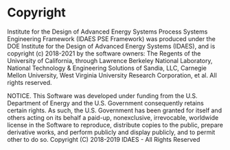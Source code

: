 Copyright
=========

Institute for the Design of Advanced Energy Systems Process Systems Engineering
Framework (IDAES PSE Framework) was produced under the DOE Institute for the
Design of Advanced Energy Systems (IDAES), and is copyright (c) 2018-2021 by the
software owners: The Regents of the University of California, through Lawrence
Berkeley National Laboratory,  National Technology & Engineering Solutions of
Sandia, LLC, Carnegie Mellon University, West Virginia University Research
Corporation, et al.  All rights reserved.

NOTICE.  This Software was developed under funding from the U.S. Department of
Energy and the U.S. Government consequently retains certain rights. As such, the
U.S. Government has been granted for itself and others acting on its behalf a
paid-up, nonexclusive, irrevocable, worldwide license in the Software to
reproduce, distribute copies to the public, prepare derivative works, and
perform publicly and display publicly, and to permit other to do so. Copyright
(C) 2018-2019 IDAES - All Rights Reserved
